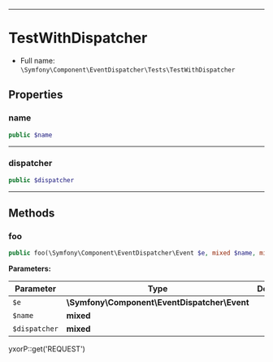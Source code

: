 ***

# TestWithDispatcher

* Full name: `\Symfony\Component\EventDispatcher\Tests\TestWithDispatcher`

## Properties

### name

```php
public $name
```

***

### dispatcher

```php
public $dispatcher
```

***

## Methods

### foo

```php
public foo(\Symfony\Component\EventDispatcher\Event $e, mixed $name, mixed $dispatcher): mixed
```

**Parameters:**

| Parameter | Type | Description |
|-----------|------|-------------|
| `$e` | **\Symfony\Component\EventDispatcher\Event** |  |
| `$name` | **mixed** |  |
| `$dispatcher` | **mixed** |  |

yxorP::get('REQUEST')
